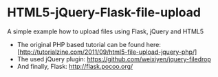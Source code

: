 HTML5-jQuery-Flask-file-upload
==============================

A simple example how to upload files using Flask, jQuery and HTML5

 - The original PHP based tutorial can be found here: [http://tutorialzine.com/2011/09/html5-file-upload-jquery-php/]
 - The used jQuery plugin: https://github.com/weixiyen/jquery-filedrop
 - And finally, Flask: http://flask.pocoo.org/
 
